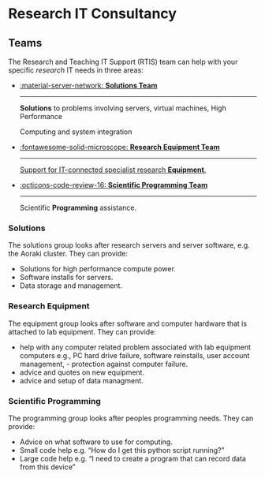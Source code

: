 # Research IT Consultancy

## Teams

The Research and Teaching IT Support (RTIS) team can help with your specific *research* IT needs in three areas:

<div class="grid cards" markdown>

-   <a href="#solutions">:material-server-network: __Solutions Team__</a>

    ---

    **Solutions** to problems involving servers, virtual machines, High Performance

    Computing and system integration

-   <a href="#research-equipment">:fontawesome-solid-microscope: __Research Equipment Team__

    ---

    Support for IT-connected specialist research **Equipment**.

-   <a href="#scientific-programming">:octicons-code-review-16: __Scientific Programming Team__</a>

    ---

    Scientific **Programming** assistance.

</div>



### Solutions

The solutions group looks after research servers and server software, e.g. the Aoraki cluster. They can provide:

- Solutions for high performance compute power.
- Software installs for servers.
- Data storage and management.

### Research Equipment

The equipment group looks after software and computer hardware that is attached to lab equipment. They can provide:

- help with any computer related problem associated with lab equipment computers e.g., PC hard drive failure, software reinstalls, user account management, - protection against computer failure.
- advice and quotes on new equipment.
- advice and setup of data managment.

### Scientific Programming


The programming group looks after peoples programming needs. They can provide:

- Advice on what software to use for computing.
- Small code help e.g. “How do I get this python script running?”
- Large code help e.g. “I need to create a program that can record data from this device”